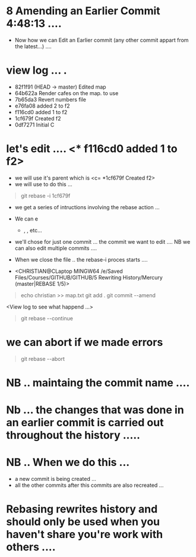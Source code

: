 # 8 Amending an Earlier Commit  4:48:13 .... 

- Now how we can Edit an Earlier commit (any other commit appart from the latest...) .... 




# view log ... .
* 82f1f91 (HEAD -> master) Edited map
* 64b622a Render cafes on the map. to use
* 7b65da3 Revert numbers file
* e76fa08 added 2 to f2
* f116cd0 added 1 to f2
* 1cf679f Created f2
* 0df7271 Initial C



# let's edit .... <* f116cd0 added 1 to f2>
- we will use it's parent which is <c=   *1cf679f Created f2>
- we will use <Interactive rebasing> to do this ... 

> git rebase -i 1cf679f

- we get a series of  intructions involving the rebase action ... 
- We can e
    - <pick> , <edit> , <drop> etc... 
- we'll chose <edit> for just one commit ... the commit we want to edit .... NB we can also edit multiple commits ....
- When we close the <git-rebase-todo> file .. the rebase-i proces starts .... 

- <CHRISTIAN@CLaptop MINGW64 /e/Saved Files/Courses/GITHUB/GITHUB/5 Rewriting History/Mercury (master|REBASE 1/5)>

> echo christian >> map.txt
> git add . 
> git commit --amend 

<View log to see what happend ...>

> git rebase --continue

# we can abort if we made errors 

> git rebase --abort  



# NB .. maintaing the commit name .... 

# Nb ... the changes that was done in an earlier commit is carried out throughout the history .....







# NB .. When we do this ... 
- a new commit is being created ... 
- all the other commits after this commits are also recreated ... 

# Rebasing rewrites history and should only be used when you haven't share you're work with others .... 


